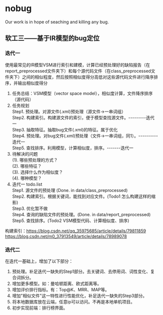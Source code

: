 # nobug

Our work is in hope of seaching and killing any bug.

## 软工三——基于IR模型的bug定位
### 迭代一
使用最常见的IR模型VSM进行索引和建模，计算已经预处理好的缺陷报告（在report_preprocessed文件夹下）和每个源代码文件（在class_preprocessed文件夹下）之间的相似程度，然后按照相似度得分高低对这些源代码文件进行降序排序，并输出相似度得分
1. 任务总结：VSM模型（vector space model），相似度计算，文件降序排序（源代码）
2. 任务规划  
Step1. 预处理。对源文件(.xml)预处理（源文件->一串词组）  
Step2. 构建索引。构建源文件的索引，便于模型查找源文件。---------迭代一\
Step3. 抽取特征。抽取bug文件(.xml)的特征。属于优化\
Step4. 预处理。对bug文件(.xml)预处理（文件->一串词组，同1）。----------迭代一\
Step5. 查找排序。利用模型，计算相似度，排序。-------迭代一
3. 待解决的问题  
(1). 哪些预处理的方式？  
(2). 哪些特征？  
(3). 选择什么作为相似度？  
(4). 哪种模型？
4. 迭代一 todo.list  
Step1. 源文件的预处理 (Done. in data/class_preprocessed)  
Step2. 构建索引。根据关键词，能找到对应文件。(Todo1 怎么构建这样的缩影)   
Step3. 优化暂不做  
Step4. 查询的缺陷文件的预处理。(Done. in data/report_preprocessed)  
Step5. 查找排序。(Todo2 VSM模型代码、计算相似度、排序)

构建索引：https://blog.csdn.net/qq_35975685/article/details/79811859
https://blog.csdn.net/m0_37913549/article/details/78989078

### 迭代二
在迭代一基础上，增加了以下部分：
1. 预处理。补足迭代一缺失的Step1部分。去关键词、去停用词、词性变化、复合词拆分。
2. 增加更多模型。如：曼哈顿距离、欧式距离等。
3. 增加评价排行指标。有：Top@K、MRR、MAP等。
4. 增加"相似文件"这一特性进行性能优化，补足迭代一缺失的Step3部分。
5. 将本地数据库放在云端，任意ip可以访问。不再是本地单机项目。
6. 初步实现前端：排行榜界面。